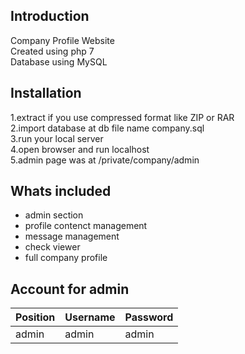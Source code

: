 ## Introduction ##  
Company Profile Website  
Created using php 7  
Database using MySQL  

## Installation ##  
 1.extract if you use compressed format like ZIP or RAR  
 2.import database at db file name company.sql  
 3.run your local server  
 4.open browser and run localhost  
 5.admin page was at /private/company/admin  

## Whats included ##  

- admin section  
- profile contenct management  
- message management  
- check viewer  
- full company profile  

## Account for admin ##

| Position   | Username    | Password     |
|------------|-------------|--------------|
| admin      | admin       | admin        |

